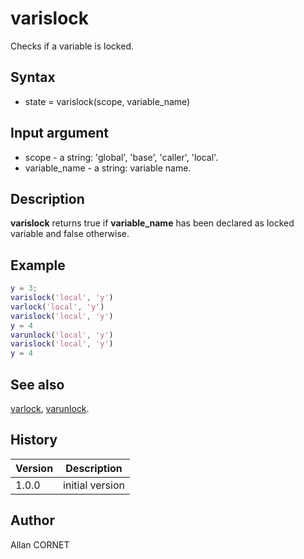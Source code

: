 # varislock

Checks if a variable is locked.

## Syntax

- state = varislock(scope, variable_name)

## Input argument

- scope - a string: 'global', 'base', 'caller', 'local'.
- variable_name - a string: variable name.

## Description

  <p><b>varislock</b> returns true if <b>variable_name</b> has been declared as locked variable and false otherwise.</p>

## Example

```matlab
y = 3;
varislock('local', 'y')
varlock('local', 'y')
varislock('local', 'y')
y = 4
varunlock('local', 'y')
varislock('local', 'y')
y = 4
```

## See also

[varlock](varlock.md), [varunlock](varunlock.md).

## History

| Version | Description     |
| ------- | --------------- |
| 1.0.0   | initial version |

## Author

Allan CORNET
